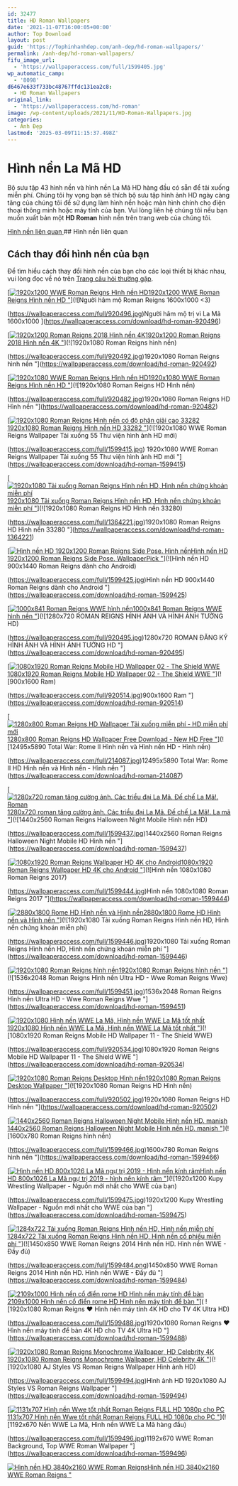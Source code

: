 ```yaml
---
id: 32477
title: HD Roman Wallpapers
date: '2021-11-07T16:00:05+00:00'
author: Top Download
layout: post
guid: 'https://Tophinhanhdep.com/anh-dep/hd-roman-wallpapers/'
permalink: /anh-dep/hd-roman-wallpapers/
fifu_image_url:
  - 'https://wallpaperaccess.com/full/1599405.jpg'
wp_automatic_camp:
  - '8098'
d6467e633f733bc48767ffdc131ea2c8:
  - HD Roman Wallpapers
original_link:
  - 'https://wallpaperaccess.com/hd-roman'
image: /wp-content/uploads/2021/11/HD-Roman-Wallpapers.jpg
categories:
  - Ảnh Đẹp
lastmod: '2025-03-09T11:15:37.498Z'
---
```

# Hình nền La Mã HD

Bộ sưu tập 43 hình nền và hình nền La Mã HD hàng đầu có sẵn để tải xuống miễn phí. Chúng tôi hy vọng bạn sẽ thích bộ sưu tập hình ảnh HD ngày càng tăng của chúng tôi để sử dụng làm hình nền hoặc màn hình chính cho điện thoại thông minh hoặc máy tính của bạn. Vui lòng liên hệ chúng tôi nếu bạn muốn xuất bản một **HD Roman** hình nền trên trang web của chúng tôi.

[Hình nền liên quan ](#related) ## Hình nền liên quan

## Cách thay đổi hình nền của bạn

Để tìm hiểu cách thay đổi hình nền của bạn cho các loại thiết bị khác nhau, vui lòng đọc về nó trên [Trang câu hỏi thường gặp](https://tophinhanhdep.com/faq/).

  
[[![1920x1200 WWE Roman Reigns Hình nền HD](https://wallpaperaccess.com/full/1599405.jpg)1920x1200 WWE Roman Reigns Hình nền HD "](https://wallpaperaccess.com/download/hd-roman-1599405)](![Người hâm mộ Roman Reigns 1600x1000 <3)

(https://wallpaperaccess.com/full/920496.jpg)Người hâm mộ trị vì La Mã 1600x1000 ](https://wallpaperaccess.com/download/hd-roman-920496)

[[![1920x1200 Roman Reigns 2018 Hình nền 4K](https://wallpaperaccess.com/full/1599408.jpg)1920x1200 Roman Reigns 2018 Hình nền 4K "](https://wallpaperaccess.com/download/hd-roman-1599408)](![1920x1080 Roman Reigns hình nền)

(https://wallpaperaccess.com/full/920492.jpg)1920x1080 Roman Reigns hình nền "](https://wallpaperaccess.com/download/hd-roman-920492)

[[![1920x1080 WWE Roman Reigns Hình nền HD](https://wallpaperaccess.com/full/1599410.jpg)1920x1080 WWE Roman Reigns Hình nền HD "](https://wallpaperaccess.com/download/hd-roman-1599410)](![1920x1080 Roman Reigns HD Hình nền)

(https://wallpaperaccess.com/full/920482.jpg)1920x1080 Roman Reigns HD Hình nền "](https://wallpaperaccess.com/download/hd-roman-920482)

[[![1920x1080 Roman Reigns Hình nền có độ phân giải cao 33282](https://wallpaperaccess.com/full/1599412.jpg)1920x1080 Roman Reigns Hình nền HD 33282 "](https://wallpaperaccess.com/download/hd-roman-1599412)](![1920x1080 WWE Roman Reigns Wallpaper Tải xuống 55 Thư viện hình ảnh HD mới)

(https://wallpaperaccess.com/full/1599415.jpg) 1920x1080 WWE Roman Reigns Wallpaper Tải xuống 55 Thư viện hình ảnh HD mới "](https://wallpaperaccess.com/download/hd-roman-1599415)

[[![1920x1080 Tải xuống Roman Reigns Hình nền HD, Hình nền chứng khoán miễn phí](https://wallpaperaccess.com/full/1599417.jpg)1920x1080 Tải xuống Roman Reigns Hình nền HD, Hình nền chứng khoán miễn phí "](https://wallpaperaccess.com/download/hd-roman-1599417)](![1920x1080 Roman Reigns HD Hình nền 33280)

(https://wallpaperaccess.com/full/1364221.jpg)1920x1080 Roman Reigns HD Hình nền 33280 "](https://wallpaperaccess.com/download/hd-roman-1364221)

[[![Hình nền HD 1920x1200 Roman Reigns Side Pose.  Hình nền](https://wallpaperaccess.com/full/1599424.jpg)Hình nền HD 1920x1200 Roman Reigns Side Pose. WallpaperPick "](https://wallpaperaccess.com/download/hd-roman-1599424)](![Hình nền HD 900x1440 Roman Reigns dành cho Android)

(https://wallpaperaccess.com/full/1599425.jpg)Hình nền HD 900x1440 Roman Reigns dành cho Android "](https://wallpaperaccess.com/download/hd-roman-1599425)

[[![1000x841 Roman Reigns WWE hình nền](https://wallpaperaccess.com/full/1599426.jpg)1000x841 Roman Reigns WWE hình nền "](https://wallpaperaccess.com/download/hd-roman-1599426)](![1280x720 ROMAN REIGNS HÌNH ẢNH VÀ HÌNH ẢNH TƯỜNG HD)

(https://wallpaperaccess.com/full/920495.jpg)1280x720 ROMAN ĐĂNG KÝ HÌNH ẢNH VÀ HÌNH ẢNH TƯỜNG HD "](https://wallpaperaccess.com/download/hd-roman-920495)

[[![1080x1920 Roman Reigns Mobile HD Wallpaper 02 - The Shield WWE](https://wallpaperaccess.com/full/1599428.jpg)1080x1920 Roman Reigns Mobile HD Wallpaper 02 - The Shield WWE "](https://wallpaperaccess.com/download/hd-roman-1599428)](![900x1600 Ram)

(https://wallpaperaccess.com/full/920514.jpg)900x1600 Ram "](https://wallpaperaccess.com/download/hd-roman-920514)

[[![1280x800 Roman Reigns HD Wallpaper Tải xuống miễn phí - HD miễn phí mới](https://wallpaperaccess.com/full/1364084.jpg)1280x800 Roman Reigns HD Wallpaper Free Download - New HD Free "](https://wallpaperaccess.com/download/hd-roman-1364084)](![12495x5890 Total War: Rome II Hình nền và Hình nền HD - Hình nền)

(https://wallpaperaccess.com/full/214087.jpg)12495x5890 Total War: Rome II HD Hình nền và Hình nền - Hình nền "](https://wallpaperaccess.com/download/hd-roman-214087)

[[![1280x720 roman tăng cường ảnh.  Các triều đại La Mã.  Đế chế La Mã!.  Roman](https://wallpaperaccess.com/full/1599436.jpg)1280x720 roman tăng cường ảnh. Các triều đại La Mã. Đế chế La Mã!. La mã "](https://wallpaperaccess.com/download/hd-roman-1599436)](![1440x2560 Roman Reigns Halloween Night Mobile Hình nền HD)

(https://wallpaperaccess.com/full/1599437.jpg)1440x2560 Roman Reigns Halloween Night Mobile HD Hình nền "](https://wallpaperaccess.com/download/hd-roman-1599437)

[[![1080x1920 Roman Reigns Wallpaper HD 4K cho Android](https://wallpaperaccess.com/full/1599439.jpg)1080x1920 Roman Reigns Wallpaper HD 4K cho Android "](https://wallpaperaccess.com/download/hd-roman-1599439)](![Hình nền 1080x1080 Roman Reigns 2017)

(https://wallpaperaccess.com/full/1599444.jpg)Hình nền 1080x1080 Roman Reigns 2017 "](https://wallpaperaccess.com/download/hd-roman-1599444)

[[![2880x1800 Rome HD Hình nền và Hình nền](https://wallpaperaccess.com/full/129471.jpg)2880x1800 Rome HD Hình nền và Hình nền "](https://wallpaperaccess.com/download/hd-roman-129471)](![1920x1080 Tải xuống Roman Reigns Hình nền HD, Hình nền chứng khoán miễn phí)

(https://wallpaperaccess.com/full/1599446.jpg)1920x1080 Tải xuống Roman Reigns Hình nền HD, Hình nền chứng khoán miễn phí "](https://wallpaperaccess.com/download/hd-roman-1599446)

[[![1920x1080 Roman Reigns hình nền](https://wallpaperaccess.com/full/1599449.jpg)1920x1080 Roman Reigns hình nền "](https://wallpaperaccess.com/download/hd-roman-1599449)](![1536x2048 Roman Reigns Hình nền Ultra HD - Wwe Roman Reigns Wwe)

(https://wallpaperaccess.com/full/1599451.jpg)1536x2048 Roman Reigns Hình nền Ultra HD - Wwe Roman Reigns Wwe "](https://wallpaperaccess.com/download/hd-roman-1599451)

[[![1920x1080 Hình nền WWE La Mã, Hình nền WWE La Mã tốt nhất](https://wallpaperaccess.com/full/1599453.jpg)1920x1080 Hình nền WWE La Mã, Hình nền WWE La Mã tốt nhất "](https://wallpaperaccess.com/download/hd-roman-1599453)](![1080x1920 Roman Reigns Mobile HD Wallpaper 11 - The Shield WWE)

(https://wallpaperaccess.com/full/920534.jpg)1080x1920 Roman Reigns Mobile HD Wallpaper 11 - The Shield WWE "](https://wallpaperaccess.com/download/hd-roman-920534)

[[![1920x1080 Roman Reigns Desktop Hình nền](https://wallpaperaccess.com/full/1599457.jpg)1920x1080 Roman Reigns Desktop Wallpaper "](https://wallpaperaccess.com/download/hd-roman-1599457)](![1920x1080 Roman Reigns HD Hình nền)

(https://wallpaperaccess.com/full/920502.jpg)1920x1080 Roman Reigns HD Hình nền "](https://wallpaperaccess.com/download/hd-roman-920502)

[[![1440x2560 Roman Reigns Halloween Night Mobile Hình nền HD.  manish](https://wallpaperaccess.com/full/920520.jpg)1440x2560 Roman Reigns Halloween Night Mobile Hình nền HD. manish "](https://wallpaperaccess.com/download/hd-roman-920520)](![1600x780 Roman Reigns hình nền)

(https://wallpaperaccess.com/full/1599466.jpg)1600x780 Roman Reigns hình nền "](https://wallpaperaccess.com/download/hd-roman-1599466)

[[![Hình nền HD 800x1026 La Mã ngự trị 2019 - Hình nền kính râm](https://wallpaperaccess.com/full/1599469.png)Hình nền HD 800x1026 La Mã ngự trị 2019 - hình nền kính râm "](https://wallpaperaccess.com/download/hd-roman-1599469)](![1920x1200 Kupy Wrestling Wallpaper - Nguồn mới nhất cho WWE của bạn)

(https://wallpaperaccess.com/full/1599475.jpg)1920x1200 Kupy Wrestling Wallpaper - Nguồn mới nhất cho WWE của bạn "](https://wallpaperaccess.com/download/hd-roman-1599475)

[[![1284x722 Tải xuống Roman Reigns Hình nền HD, Hình nền miễn phí](https://wallpaperaccess.com/full/1599482.jpg)1284x722 Tải xuống Roman Reigns Hình nền HD, Hình nền cổ phiếu miễn phí "](https://wallpaperaccess.com/download/hd-roman-1599482)](![1450x850 WWE Roman Reigns 2014 Hình nền HD.  Hình nền WWE - Đầy đủ)

(https://wallpaperaccess.com/full/1599484.png)1450x850 WWE Roman Reigns 2014 Hình nền HD. Hình nền WWE - Đầy đủ "](https://wallpaperaccess.com/download/hd-roman-1599484)

[[![2109x1000 Hình nền cổ điển rome HD Hình nền máy tính để bàn](https://wallpaperaccess.com/full/1599487.jpg)2109x1000 Hình nền cổ điển rome HD Hình nền máy tính để bàn "](https://wallpaperaccess.com/download/hd-roman-1599487)]( ![1920x1080 Roman Reigns ❤ Hình nền máy tính 4K HD cho TV 4K Ultra HD)

(https://wallpaperaccess.com/full/1599488.jpg)1920x1080 Roman Reigns ❤ Hình nền máy tính để bàn 4K HD cho TV 4K Ultra HD "](https://wallpaperaccess.com/download/hd-roman-1599488)

[[![1920x1080 Roman Reigns Monochrome Wallpaper, HD Celebrity 4K](https://wallpaperaccess.com/full/1599491.jpg)1920x1080 Roman Reigns Monochrome Wallpaper, HD Celebrity 4K "](https://wallpaperaccess.com/download/hd-roman-1599491)](![1920x1080 AJ Styles VS Roman Reigns Wallpaper Hình ảnh HD)

(https://wallpaperaccess.com/full/1599494.jpg)Hình ảnh HD 1920x1080 AJ Styles VS Roman Reigns Wallpaper "](https://wallpaperaccess.com/download/hd-roman-1599494)

[[![1131x707 Hình nền Wwe tốt nhất Roman Reigns FULL HD 1080p cho PC](https://wallpaperaccess.com/full/1599495.jpg)1131x707 Hình nền Wwe tốt nhất Roman Reigns FULL HD 1080p cho PC "](https://wallpaperaccess.com/download/hd-roman-1599495)](![1192x670 Nền WWE La Mã, Hình nền WWE La Mã hàng đầu)

(https://wallpaperaccess.com/full/1599496.jpg)1192x670 WWE Roman Background, Top WWE Roman Wallpaper "](https://wallpaperaccess.com/download/hd-roman-1599496)

[![Hình nền HD 3840x2160 WWE Roman Reigns](https://wallpaperaccess.com/full/1599497.jpg)Hình nền HD 3840x2160 WWE Roman Reigns "](https://wallpaperaccess.com/download/hd-roman-1599497)
